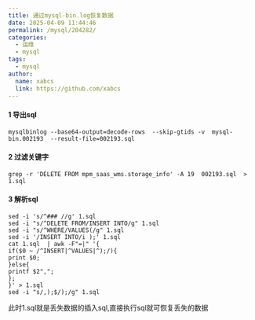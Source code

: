 ```yaml
---
title: 通过mysql-bin.log恢复数据
date: 2025-04-09 11:44:46
permalink: /mysql/204282/
categories:
  - 运维
  - mysql
tags:
  - mysql
author: 
  name: xabcs
  link: https://github.com/xabcs
---
```


#### 1 导出sql

```language
mysqlbinlog --base64-output=decode-rows  --skip-gtids -v  mysql-bin.002193  --result-file=002193.sql
```

#### 2 过滤关键字 

```language
grep -r 'DELETE FROM mpm_saas_wms.storage_info' -A 19  002193.sql  > 1.sql
```

#### 3 解析sql


```language
sed -i 's/^### //g' 1.sql
sed -i "s/^DELETE FROM/INSERT INTO/g" 1.sql
sed -i "s/^WHERE/VALUES(/g" 1.sql
sed -i '/INSERT INTO/i );' 1.sql
cat 1.sql  | awk -F"=|" '{
if($0 ~ /^INSERT|^VALUES|^);/){
print $0;
}else{
printf $2",";
};
}' > 1.sql
sed -i "s/,);$/);/g" 1.sql
```
此时1.sql就是丢失数据的插入sql,直接执行sql就可恢复丢失的数据
